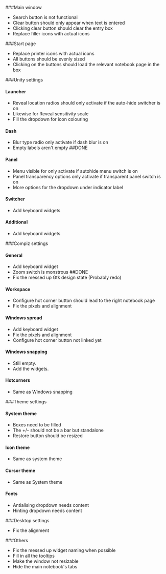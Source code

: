 ###Main window
- Search button is not functional
- Clear button should only appear when text is entered
- Clicking clear button should clear the entry box
- Replace filler icons with actual icons

###Start page
- Replace printer icons with actual icons
- All buttons should be evenly sized
- Clicking on the buttons should load the relevant notebook page in the box

###Unity settings
#### Launcher
 - Reveal location radios should only activate if the auto-hide switcher is on
 - Likewise for Reveal sensitivity scale
 - Fill the dropdown for icon colouring 

#### Dash
 - Blur type radio only activate if dash blur is on
 - Empty labels aren't empty ##DONE
 
#### Panel
 - Menu visible for only activate if autohide menu switch is on
 - Panel transparency options only activate if transparent panel switch is on
 - More options for the dropdown under indicator label
 
#### Switcher
 - Add keyboard widgets

#### Additional
 - Add keyboard widgets

###Compiz settings
#### General
- Add keyboard widget
- Zoom switch is monstrous ##DONE
- Fix the messed up Gtk design state (Probably redo)

#### Workspace
- Configure hot corner button should lead to the right notebook page
- Fix the pixels and alignment

#### Windows spread
- Add keyboard widget
- Fix the pixels and alignment
- Configure hot corner button not linked yet  

#### Windows snapping
- Still empty.
- Add the widgets.

#### Hotcorners
- Same as Windows snapping

###Theme settings
#### System theme
- Boxes need to be filled
- The +/- should not be a bar but standalone
- Restore button should be resized

#### Icon theme
- Same as system theme

#### Cursor theme
- Same as System theme

#### Fonts
- Antialising dropdown needs content
- Hinting dropdown needs content
 
###Desktop settings
- Fix the alignment

###Others
- Fix the messed up widget naming when possible
- Fill in all the tooltips
- Make the window not resizable
- Hide the main notebook's tabs

